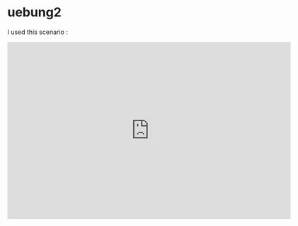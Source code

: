 # uebung2

I used this scenario :
<iframe width="640" height="400" src="https://db1.ene.iiasa.ac.at/ar6-public-api/rest/v2.1/widget?workspace-id=21&panel-id=1&width=640&height=400" style="border:0;" allowfullscreen></iframe>
